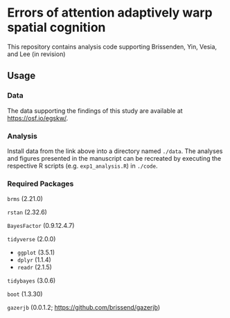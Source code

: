 # Errors of attention adaptively warp spatial cognition
This repository contains analysis code supporting Brissenden, Yin, Vesia, and Lee (in revision)

## Usage ##
### Data ###
The data supporting the findings of this study are available at https://osf.io/egskw/.

### Analysis ###
Install data from the link above into a directory named `./data`. The analyses and figures presented in the manuscript can be recreated by executing the respective R scripts (e.g. `exp1_analysis.R`) in `./code`.

### Required Packages ###
`brms` (2.21.0)  

`rstan` (2.32.6) 

`BayesFactor` (0.9.12.4.7)  

`tidyverse` (2.0.0)  
  - `ggplot` (3.5.1)  
  - `dplyr` (1.1.4)  
  - `readr` (2.1.5)

 
`tidybayes` (3.0.6)   

`boot` (1.3.30)  

`gazerjb` (0.0.1.2; https://github.com/brissend/gazerjb)  



